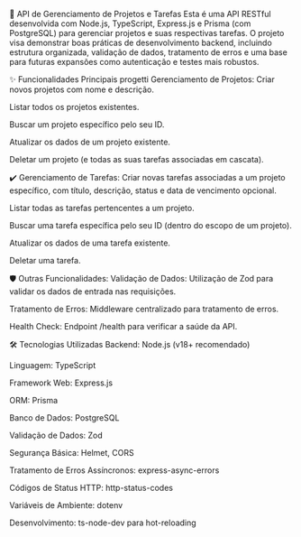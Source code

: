 🚀 API de Gerenciamento de Projetos e Tarefas
Esta é uma API RESTful desenvolvida com Node.js, TypeScript, Express.js e Prisma (com PostgreSQL) para gerenciar projetos e suas respectivas tarefas. O projeto visa demonstrar boas práticas de desenvolvimento backend, incluindo estrutura organizada, validação de dados, tratamento de erros e uma base para futuras expansões como autenticação e testes mais robustos.

✨ Funcionalidades Principais
progetti Gerenciamento de Projetos:
Criar novos projetos com nome e descrição.

Listar todos os projetos existentes.

Buscar um projeto específico pelo seu ID.

Atualizar os dados de um projeto existente.

Deletar um projeto (e todas as suas tarefas associadas em cascata).

✔️ Gerenciamento de Tarefas:
Criar novas tarefas associadas a um projeto específico, com título, descrição, status e data de vencimento opcional.

Listar todas as tarefas pertencentes a um projeto.

Buscar uma tarefa específica pelo seu ID (dentro do escopo de um projeto).

Atualizar os dados de uma tarefa existente.

Deletar uma tarefa.

🛡️ Outras Funcionalidades:
Validação de Dados: Utilização de Zod para validar os dados de entrada nas requisições.

Tratamento de Erros: Middleware centralizado para tratamento de erros.

Health Check: Endpoint /health para verificar a saúde da API.

🛠️ Tecnologias Utilizadas
Backend: Node.js (v18+ recomendado)

Linguagem: TypeScript

Framework Web: Express.js

ORM: Prisma

Banco de Dados: PostgreSQL

Validação de Dados: Zod

Segurança Básica: Helmet, CORS

Tratamento de Erros Assíncronos: express-async-errors

Códigos de Status HTTP: http-status-codes

Variáveis de Ambiente: dotenv

Desenvolvimento: ts-node-dev para hot-reloading
